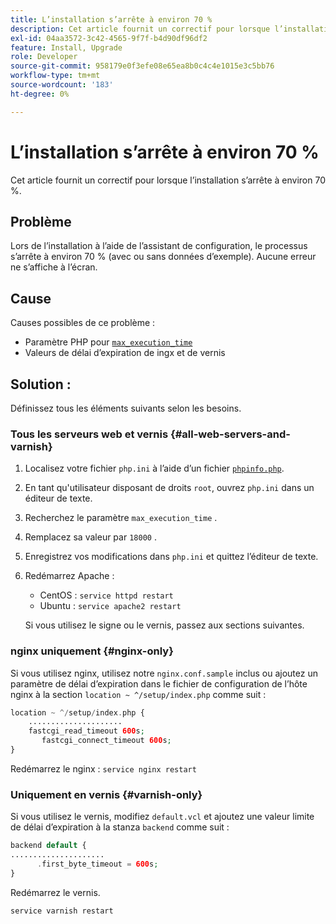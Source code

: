 ```yaml
---
title: L’installation s’arrête à environ 70 %
description: Cet article fournit un correctif pour lorsque l’installation s’arrête à environ 70 %.
exl-id: 04aa3572-3c42-4565-9f7f-b4d90df96df2
feature: Install, Upgrade
role: Developer
source-git-commit: 958179e0f3efe08e65ea8b0c4c4e1015e3c5bb76
workflow-type: tm+mt
source-wordcount: '183'
ht-degree: 0%

---
```


# L’installation s’arrête à environ 70 %

Cet article fournit un correctif pour lorsque l’installation s’arrête à environ 70 %.

## Problème

Lors de l’installation à l’aide de l’assistant de configuration, le processus s’arrête à environ 70 % (avec ou sans données d’exemple). Aucune erreur ne s’affiche à l’écran.

## Cause

Causes possibles de ce problème :

* Paramètre PHP pour [`max_execution_time`](http://php.net/manual/en/info.configuration.php#ini.max-execution-time)
* Valeurs de délai d’expiration de ingx et de vernis

## Solution :

Définissez tous les éléments suivants selon les besoins.

### Tous les serveurs web et vernis {#all-web-servers-and-varnish}

1. Localisez votre fichier `php.ini` à l’aide d’un fichier [`phpinfo.php`](https://devdocs.magento.com/guides/v2.3/install-gde/prereq/optional.html#install-optional-phpinfo).
1. En tant qu&#39;utilisateur disposant de droits `root`, ouvrez `php.ini` dans un éditeur de texte.
1. Recherchez le paramètre `max_execution_time` .
1. Remplacez sa valeur par `18000` .
1. Enregistrez vos modifications dans `php.ini` et quittez l’éditeur de texte.
1. Redémarrez Apache :

   * CentOS : `service httpd restart`
   * Ubuntu : `service apache2 restart`

   Si vous utilisez le signe ou le vernis, passez aux sections suivantes.

### nginx uniquement {#nginx-only}

Si vous utilisez nginx, utilisez notre `nginx.conf.sample` inclus ou ajoutez un paramètre de délai d’expiration dans le fichier de configuration de l’hôte nginx à la section `location ~ ^/setup/index.php` comme suit :

```php
location ~ ^/setup/index.php {
    .....................
    fastcgi_read_timeout 600s;
       fastcgi_connect_timeout 600s;
}
```

Redémarrez le nginx : `service nginx restart`

### Uniquement en vernis {#varnish-only}

Si vous utilisez le vernis, modifiez `default.vcl` et ajoutez une valeur limite de délai d’expiration à la stanza `backend` comme suit :

```php
backend default {
.....................
      .first_byte_timeout = 600s;
}
```

Redémarrez le vernis.

```php
service varnish restart
```
